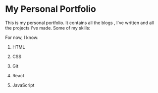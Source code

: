 # My Personal Portfolio
This is my personal portfolio.
It contains all the blogs , I've written and all the projects I've made.
Some of my skills:

For now, I know:
1. HTML
1. CSS
1. Git

1. React
1. JavaScript

